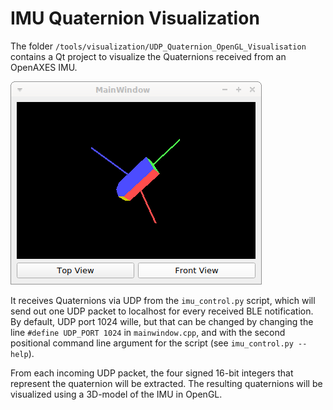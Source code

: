 # IMU Quaternion Visualization

The folder `/tools/visualization/UDP_Quaternion_OpenGL_Visualisation` contains a Qt project to visualize the Quaternions received from an OpenAXES IMU.

<img src="../../docs/static/images/tools_visualization.png" alt="Screenshot of visualization software, showing a 3D rendering of the IMU" width="402px">

It receives Quaternions via UDP from the `imu_control.py` script, which will send out one UDP packet to localhost for every received BLE notification.
By default, UDP port 1024 wille, but that can be changed by changing the line `#define UDP_PORT 1024` in `mainwindow.cpp`, and with the second positional command line argument for the script (see `imu_control.py --help`).

From each incoming UDP packet, the four signed 16-bit integers that represent the quaternion will be extracted.
The resulting quaternions will be visualized using a 3D-model of the IMU in OpenGL.